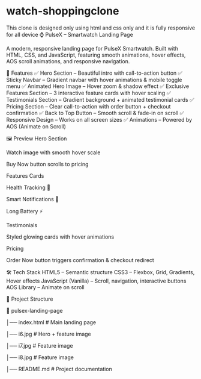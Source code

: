# watch-shoppingclone
This  clone is designed only using html and css only  and it is fully  responsive for  all device
⌚ PulseX – Smartwatch Landing Page

A modern, responsive landing page for PulseX Smartwatch.
Built with HTML, CSS, and JavaScript, featuring smooth animations, hover effects, AOS scroll animations, and responsive navigation.

🚀 Features
✅ Hero Section – Beautiful intro with call-to-action button
✅ Sticky Navbar – Gradient navbar with hover animations & mobile toggle menu
✅ Animated Hero Image – Hover zoom & shadow effect
✅ Exclusive Features Section – 3 interactive feature cards with hover scaling
✅ Testimonials Section – Gradient background + animated testimonial cards
✅ Pricing Section – Clear call-to-action with order button + checkout confirmation
✅ Back to Top Button – Smooth scroll & fade-in on scroll
✅ Responsive Design – Works on all screen sizes
✅ Animations – Powered by AOS (Animate on Scroll)

🖼️ Preview
Hero Section

Watch image with smooth hover scale

Buy Now button scrolls to pricing

Features Cards

Health Tracking 💓

Smart Notifications 🔔

Long Battery ⚡

Testimonials

Styled glowing cards with hover animations

Pricing

Order Now button triggers confirmation & checkout redirect

🛠️ Tech Stack
HTML5 – Semantic structure
CSS3 – Flexbox, Grid, Gradients, Hover effects
JavaScript (Vanilla) – Scroll, navigation, interactive buttons
AOS Library – Animate on scroll

📂 Project Structure

📁 pulsex-landing-page

│── index.html        # Main landing page

│── i6.jpg            # Hero + feature image

│── i7.jpg            # Feature image

│── i8.jpg            # Feature image

│── README.md         # Project documentation
